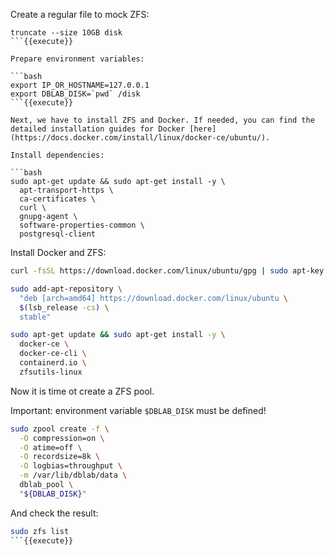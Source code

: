 Create a regular file to mock ZFS:
```
truncate --size 10GB disk
```{{execute}}

Prepare environment variables:

```bash
export IP_OR_HOSTNAME=127.0.0.1
export DBLAB_DISK=`pwd` /disk
```{{execute}}

Next, we have to install ZFS and Docker. If needed, you can find the detailed installation guides for Docker [here](https://docs.docker.com/install/linux/docker-ce/ubuntu/).

Install dependencies:

```bash
sudo apt-get update && sudo apt-get install -y \
  apt-transport-https \
  ca-certificates \
  curl \
  gnupg-agent \
  software-properties-common \
  postgresql-client
```

Install Docker and ZFS:

```bash
curl -fsSL https://download.docker.com/linux/ubuntu/gpg | sudo apt-key add -

sudo add-apt-repository \
  "deb [arch=amd64] https://download.docker.com/linux/ubuntu \
  $(lsb_release -cs) \
  stable"

sudo apt-get update && sudo apt-get install -y \
  docker-ce \
  docker-ce-cli \
  containerd.io \
  zfsutils-linux
```

Now it is time ot create a ZFS pool. 

Important: environment variable `$DBLAB_DISK` must be defined!

```bash
sudo zpool create -f \
  -O compression=on \
  -O atime=off \
  -O recordsize=8k \
  -O logbias=throughput \
  -m /var/lib/dblab/data \
  dblab_pool \
  "${DBLAB_DISK}"
```

And check the result:
```bash
sudo zfs list
```{{execute}}
